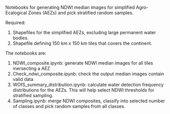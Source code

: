 Notebooks for generating NDWI median images for simplified Agro-Ecalogical Zones (AEZs) and pick stratified random samples.

Required:
1. Shapefiles for the simplified AEZs, excluding large permanent water bodies.
2. Shapefile defining 150 km x 150 km tiles that covers the continent.

The notebooks are:
1. NDWI_composite.ipynb: generate NDWI median images for all tiles inersecting a AEZ
2. Check_ndwi_composite.ipynb: check the output median images contain valid data
3. WOfS_summary_distribution.ipynb: calculate water detection frequency distributions for the AEZs. 
This will help select NDWI thresholds for stratified sampling.
4. Sampling.ipynb: merge NDWI composites, classify into selected number of classes and pick random samples from all classes.  
